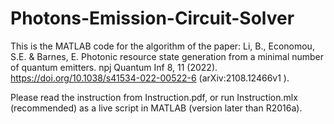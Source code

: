 # Photons-Emission-Circuit-Solver
This is the MATLAB code for the algorithm of the paper:  Li, B., Economou, S.E. & Barnes, E. Photonic resource state generation from a minimal number of quantum emitters. npj Quantum Inf 8, 11 (2022). https://doi.org/10.1038/s41534-022-00522-6 (arXiv:2108.12466v1 ).

Please read the instruction from Instruction.pdf, or run Instruction.mlx (recommended) as a live script in MATLAB (version later than R2016a). 
